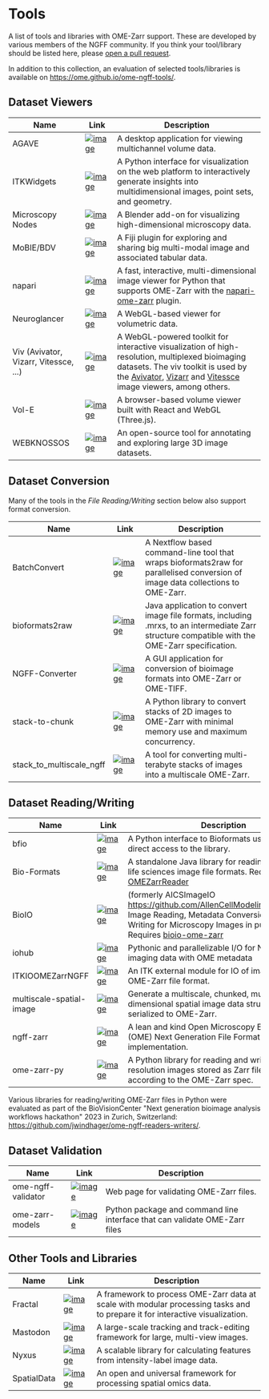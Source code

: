 # Tools

A list of tools and libraries with OME-Zarr support. These are developed by various members of the NGFF community. If you think your tool/library should be listed here, please [open a pull request](https://github.com/ome/ngff).

In addition to this collection, an evaluation of selected tools/libraries is available on <https://ome.github.io/ome-ngff-tools/>.

## Dataset Viewers
| Name    | Link | Description |
| -------- | ------- | ------- |
| AGAVE | [![image](https://github.githubassets.com/favicons/favicon.svg)](https://github.com/allen-cell-animated/agave) | A desktop application for viewing multichannel volume data. |
| ITKWidgets | [![image](https://github.githubassets.com/favicons/favicon.svg)](https://github.com/InsightSoftwareConsortium/itkwidgets) | A Python interface for visualization on the web platform to interactively generate insights into multidimensional images, point sets, and geometry. |
| Microscopy Nodes | [![image](https://github.githubassets.com/favicons/favicon.svg)](https://github.com/aafkegros/MicroscopyNodes) | A Blender add-on for visualizing high-dimensional microscopy data. |
| MoBIE/BDV | [![image](https://github.githubassets.com/favicons/favicon.svg)](https://github.com/mobie/mobie-viewer-fiji) | A Fiji plugin for exploring and sharing big multi-modal image and associated tabular data. |
| napari |  [![image](https://github.githubassets.com/favicons/favicon.svg)](https://github.com/napari/napari) | A fast, interactive, multi-dimensional image viewer for Python that supports OME-Zarr with the [napari-ome-zarr](https://github.com/ome/napari-ome-zarr) plugin. |
| Neuroglancer | [![image](https://github.githubassets.com/favicons/favicon.svg)](https://github.com/google/neuroglancer) | A WebGL-based viewer for volumetric data. |
| Viv (Avivator, Vizarr, Vitessce, ...) | [![image](https://github.githubassets.com/favicons/favicon.svg)](https://github.com/hms-dbmi/viv) | A WebGL-powered toolkit for interactive visualization of high-resolution, multiplexed bioimaging datasets. The viv toolkit is used by the [Avivator](https://avivator.gehlenborglab.org), [Vizarr](https://github.com/hms-dbmi/vizarr) and [Vitessce](http://vitessce.io) image viewers, among others. |
| Vol-E | [![image](https://github.githubassets.com/favicons/favicon.svg)](https://github.com/allen-cell-animated/vole-app) | A browser-based volume viewer built with React and WebGL (Three.js). |
| WEBKNOSSOS | [![image](https://github.githubassets.com/favicons/favicon.svg)](https://github.com/scalableminds/webknossos) | An open-source tool for annotating and exploring large 3D image datasets. |

## Dataset Conversion

Many of the tools in the *File Reading/Writing* section below also support format conversion.

| Name    | Link | Description |
| -------- | ------- | ------- |
| BatchConvert | [![image](https://github.githubassets.com/favicons/favicon.svg)](https://github.com/Euro-BioImaging/BatchConvert) | A Nextflow based command-line tool that wraps bioformats2raw for parallelised conversion of image data collections to OME-Zarr. |
| bioformats2raw | [![image](https://github.githubassets.com/favicons/favicon.svg)](https://github.com/glencoesoftware/bioformats2raw) | Java application to convert image file formats, including .mrxs, to an intermediate Zarr structure compatible with the OME-Zarr specification. |
| NGFF-Converter | [![image](https://github.githubassets.com/favicons/favicon.svg)](https://github.com/glencoesoftware/NGFF-Converter) | A GUI application for conversion of bioimage formats into OME-Zarr or OME-TIFF. |
| stack-to-chunk | [![image](https://github.githubassets.com/favicons/favicon.svg)](https://stack-to-chunk.readthedocs.io) | A Python library to convert stacks of 2D images to OME-Zarr with minimal memory use and maximum concurrency. |
| stack_to_multiscale_ngff | [![image](https://github.githubassets.com/favicons/favicon.svg)](https://github.com/CBI-PITT/stack_to_multiscale_ngff) | A tool for converting multi-terabyte stacks of images into a multiscale OME-Zarr. |

## Dataset Reading/Writing

| Name    | Link | Description |
| -------- | ------- | ------- |
| bfio | [![image](https://github.githubassets.com/favicons/favicon.svg)](https://github.com/PolusAI/bfio) | A Python interface to Bioformats using jpype for direct access to the library. |
| Bio-Formats | [![image](https://github.githubassets.com/favicons/favicon.svg)](https://github.com/ome/bioformats) | A standalone Java library for reading and writing life sciences image file formats. Requires [OMEZarrReader](https://github.com/ome/ZarrReader) |
| BioIO | [![image](https://github.githubassets.com/favicons/favicon.svg)](https://github.com/bioio-devs/bioio) | (formerly AICSImageIO <https://github.com/AllenCellModeling/aicsimageio>) Image Reading, Metadata Conversion, and Image Writing for Microscopy Images in pure Python. Requires [bioio-ome-zarr](https://github.com/bioio-devs/bioio-ome-zarr) |
| iohub| [![image](https://github.githubassets.com/favicons/favicon.svg)](https://github.com/czbiohub-sf/iohub) | Pythonic and parallelizable I/O for N-dimensional imaging data with OME metadata |
| ITKIOOMEZarrNGFF | [![image](https://github.githubassets.com/favicons/favicon.svg)](https://github.com/InsightSoftwareConsortium/ITKIOOMEZarrNGFF) | An ITK external module for IO of images stored in OME-Zarr file format. |
| multiscale-spatial-image | [![image](https://github.githubassets.com/favicons/favicon.svg)](https://github.com/spatial-image/multiscale-spatial-image) | Generate a multiscale, chunked, multi-dimensional spatial image data structure that can serialized to OME-Zarr. |
| ngff-zarr | [![image](https://github.githubassets.com/favicons/favicon.svg)](https://github.com/thewtex/ngff-zarr) | A lean and kind Open Microscopy Environment (OME) Next Generation File Format (NGFF) Zarr implementation. |
| ome-zarr-py | [![image](https://github.githubassets.com/favicons/favicon.svg)](https://github.com/ome/ome-zarr-py)| A Python library for reading and writing multi-resolution images stored as Zarr filesets, according to the OME-Zarr spec. |

Various libraries for reading/writing OME-Zarr files in Python were evaluated as part of the BioVisionCenter "Next generation bioimage analysis workflows hackathon" 2023 in Zurich, Switzerland: https://github.com/jwindhager/ome-ngff-readers-writers/.

## Dataset Validation

| Name    | Link | Description |
| -------- | ------- | ------- |
| ome-ngff-validator | [![image](https://github.githubassets.com/favicons/favicon.svg)](https://github.com/ome/ome-ngff-validator) | Web page for validating OME-Zarr files. |
| ome-zarr-models | [![image](https://github.githubassets.com/favicons/favicon.svg)](https://github.com/ome-zarr-models/ome-zarr-models-py) | Python package and command line interface that can validate OME-Zarr files |

## Other Tools and Libraries

| Name    | Link | Description |
| -------- | ------- | ------- |
| Fractal | [![image](https://github.githubassets.com/favicons/favicon.svg)](https://fractal-analytics-platform.github.io/) | A framework to process OME-Zarr data at scale with modular processing tasks and to prepare it for interactive visualization. |
| Mastodon | [![image](https://github.githubassets.com/favicons/favicon.svg)](https://mastodon.readthedocs.io/) | A large-scale tracking and track-editing framework for large, multi-view images. |
| Nyxus | [![image](https://github.githubassets.com/favicons/favicon.svg)](https://github.com/PolusAI/nyxus) | A scalable library for calculating features from intensity-label image data. |
| SpatialData | [![image](https://github.githubassets.com/favicons/favicon.svg)](https://github.com/scverse/spatialdata) | An open and universal framework for processing spatial omics data. |

